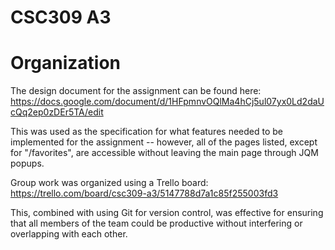 CSC309 A3
=========

Organization
============

The design document for the assignment can be found here:
https://docs.google.com/document/d/1HFpmnvOQlMa4hCj5ul07yx0Ld2daUcQq2ep0zDEr5TA/edit

This was used as the specification for what features needed to be implemented
for the assignment -- however, all of the pages listed, except for "/favorites",
are accessible without leaving the main page through JQM popups.

Group work was organized using a Trello board:
https://trello.com/board/csc309-a3/5147788d7a1c85f255003fd3

This, combined with using Git for version control, was effective for ensuring
that all members of the team could be productive without interfering or
overlapping with each other.



